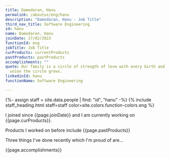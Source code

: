 ```yaml
---
title: Damodaran, Hanu
permalink: /aboutus/eng/hanu
description: "Damodaran, Hanu - Job Title"
third_nav_title: Software Engineering
id: hanu
name: Damodaran, Hanu
joinDate: 27/02/2023
functionId: eng
jobTitle: Job Title
curProducts: currentProducts
pastProducts: pastProducts
accomplishments: ""
quote: Our family is a circle of strength of love with every birth and every
  union the circle grows.
linkedinId: hanu
functionName: Software Engineering

---
```


{%- assign staff = site.data.people | find: "id", "hanu" -%}
{% include staff_heading.html staff=staff color=site.colors.function-colors.eng %}

<p>I joined since {{page.joinDate}} and I am currently working on {{page.curProducts}}.</p>

<p>Products I worked on before include {{page.pastProducts}}</p>

<p>Three things I've done recently which I'm proud of are...</p>
{{page.accomplishments}}
